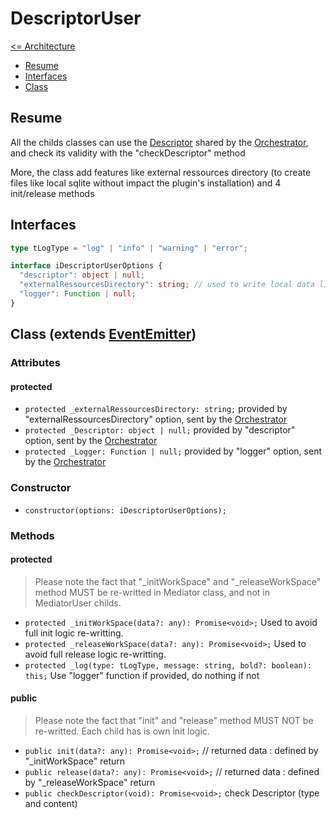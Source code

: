 # DescriptorUser

[<= Architecture](./architecture.md)

* [Resume](#resume)
* [Interfaces](#interfaces)
* [Class](#class-extends-eventemitter)

## Resume

All the childs classes can use the [Descriptor](./Descriptor.md) shared by the [Orchestrator](./Orchestrator.md), and check its validity with the "checkDescriptor" method

More, the class add features like external ressources directory (to create files like local sqlite without impact the plugin's installation) and 4 init/release methods

## Interfaces

```typescript
type tLogType = "log" | "info" | "warning" | "error";

interface iDescriptorUserOptions {
  "descriptor": object | null;
  "externalRessourcesDirectory": string; // used to write local data like sqlite database, json files, pictures, etc...
  "logger": Function | null;
}
```

## Class (extends [EventEmitter](https://nodejs.org/api/events.html#events_class_eventemitter))

### Attributes

#### protected

  * ``` protected _externalRessourcesDirectory: string; ``` provided by "externalRessourcesDirectory" option, sent by the [Orchestrator](./Orchestrator.md)
  * ``` protected _Descriptor: object | null; ``` provided by "descriptor" option, sent by the [Orchestrator](./Orchestrator.md)
  * ``` protected _Logger: Function | null; ``` provided by "logger" option, sent by the [Orchestrator](./Orchestrator.md)

### Constructor

  * ``` constructor(options: iDescriptorUserOptions); ```

### Methods

#### protected

> Please note the fact that "_initWorkSpace" and "_releaseWorkSpace" method MUST be re-writted in Mediator class, and not in MediatorUser childs.

  * ``` protected _initWorkSpace(data?: any): Promise<void>; ``` Used to avoid full init logic re-writting.
  * ``` protected _releaseWorkSpace(data?: any): Promise<void>; ``` Used to avoid full release logic re-writting.
  * ``` protected _log(type: tLogType, message: string, bold?: boolean): this; ``` Use "logger" function if provided, do nothing if not

#### public

> Please note the fact that "init" and "release" method MUST NOT be re-writted. Each child has is own init logic.

  * ``` public init(data?: any): Promise<void>; ``` // returned data : defined by "_initWorkSpace" return
  * ``` public release(data?: any): Promise<void>; ``` // returned data : defined by "_releaseWorkSpace" return
  * ``` public checkDescriptor(void): Promise<void>; ``` check Descriptor (type and content)
